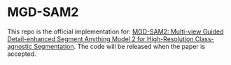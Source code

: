 # MGD-SAM2
This repo is the official implementation for: 
[MGD-SAM2: Multi-view Guided Detail-enhanced Segment Anything Model 2 for High-Resolution Class-agnostic Segmentation](https://arxiv.org/abs/2503.23786).
The code will be released when the paper is accepted.
